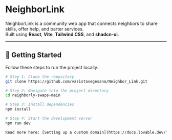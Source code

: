 # NeighborLink

NeighborLink is a community web app that connects neighbors to share skills, offer help, and barter services.  
Built using **React**, **Vite**, **Tailwind CSS**, and **shadcn-ui**.

---

## 🚀 Getting Started

Follow these steps to run the project locally:

```bash
# Step 1: Clone the repository
git clone https://github.com/vasistavegesana/Neighbor_Link.git

# Step 2: Navigate into the project directory
cd neighborly-swaps-main

# Step 3: Install dependencies
npm install

# Step 4: Start the development server
npm run dev

Read more here: [Setting up a custom domain](https://docs.lovable.dev/features/custom-domain#custom-domain)
